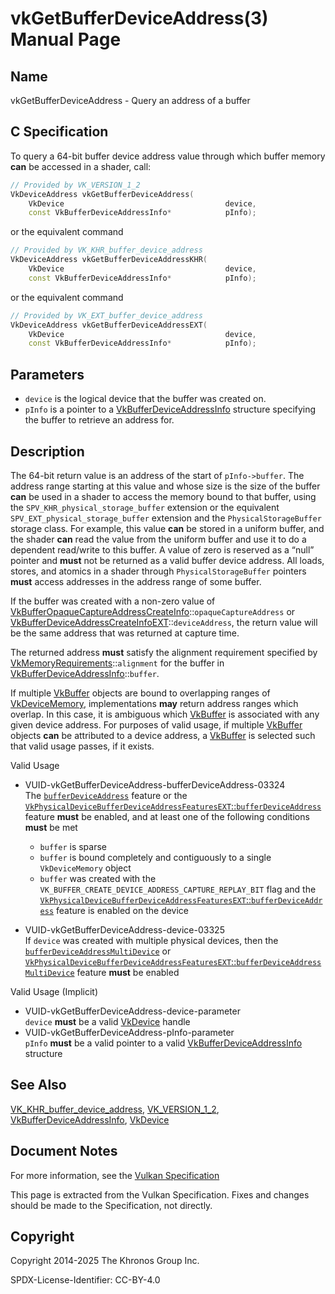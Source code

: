 # vkGetBufferDeviceAddress(3) Manual Page

## Name

vkGetBufferDeviceAddress - Query an address of a buffer



## [](#_c_specification)C Specification

To query a 64-bit buffer device address value through which buffer memory **can** be accessed in a shader, call:

```c++
// Provided by VK_VERSION_1_2
VkDeviceAddress vkGetBufferDeviceAddress(
    VkDevice                                    device,
    const VkBufferDeviceAddressInfo*            pInfo);
```

or the equivalent command

```c++
// Provided by VK_KHR_buffer_device_address
VkDeviceAddress vkGetBufferDeviceAddressKHR(
    VkDevice                                    device,
    const VkBufferDeviceAddressInfo*            pInfo);
```

or the equivalent command

```c++
// Provided by VK_EXT_buffer_device_address
VkDeviceAddress vkGetBufferDeviceAddressEXT(
    VkDevice                                    device,
    const VkBufferDeviceAddressInfo*            pInfo);
```

## [](#_parameters)Parameters

- `device` is the logical device that the buffer was created on.
- `pInfo` is a pointer to a [VkBufferDeviceAddressInfo](https://registry.khronos.org/vulkan/specs/latest/man/html/VkBufferDeviceAddressInfo.html) structure specifying the buffer to retrieve an address for.

## [](#_description)Description

The 64-bit return value is an address of the start of `pInfo->buffer`. The address range starting at this value and whose size is the size of the buffer **can** be used in a shader to access the memory bound to that buffer, using the `SPV_KHR_physical_storage_buffer` extension or the equivalent `SPV_EXT_physical_storage_buffer` extension and the `PhysicalStorageBuffer` storage class. For example, this value **can** be stored in a uniform buffer, and the shader **can** read the value from the uniform buffer and use it to do a dependent read/write to this buffer. A value of zero is reserved as a “null” pointer and **must** not be returned as a valid buffer device address. All loads, stores, and atomics in a shader through `PhysicalStorageBuffer` pointers **must** access addresses in the address range of some buffer.

If the buffer was created with a non-zero value of [VkBufferOpaqueCaptureAddressCreateInfo](https://registry.khronos.org/vulkan/specs/latest/man/html/VkBufferOpaqueCaptureAddressCreateInfo.html)::`opaqueCaptureAddress` or [VkBufferDeviceAddressCreateInfoEXT](https://registry.khronos.org/vulkan/specs/latest/man/html/VkBufferDeviceAddressCreateInfoEXT.html)::`deviceAddress`, the return value will be the same address that was returned at capture time.

The returned address **must** satisfy the alignment requirement specified by [VkMemoryRequirements](https://registry.khronos.org/vulkan/specs/latest/man/html/VkMemoryRequirements.html)::`alignment` for the buffer in [VkBufferDeviceAddressInfo](https://registry.khronos.org/vulkan/specs/latest/man/html/VkBufferDeviceAddressInfo.html)::`buffer`.

If multiple [VkBuffer](https://registry.khronos.org/vulkan/specs/latest/man/html/VkBuffer.html) objects are bound to overlapping ranges of [VkDeviceMemory](https://registry.khronos.org/vulkan/specs/latest/man/html/VkDeviceMemory.html), implementations **may** return address ranges which overlap. In this case, it is ambiguous which [VkBuffer](https://registry.khronos.org/vulkan/specs/latest/man/html/VkBuffer.html) is associated with any given device address. For purposes of valid usage, if multiple [VkBuffer](https://registry.khronos.org/vulkan/specs/latest/man/html/VkBuffer.html) objects **can** be attributed to a device address, a [VkBuffer](https://registry.khronos.org/vulkan/specs/latest/man/html/VkBuffer.html) is selected such that valid usage passes, if it exists.

Valid Usage

- [](#VUID-vkGetBufferDeviceAddress-bufferDeviceAddress-03324)VUID-vkGetBufferDeviceAddress-bufferDeviceAddress-03324  
  The [`bufferDeviceAddress`](https://registry.khronos.org/vulkan/specs/latest/html/vkspec.html#features-bufferDeviceAddress) feature or the [`VkPhysicalDeviceBufferDeviceAddressFeaturesEXT`::`bufferDeviceAddress`](https://registry.khronos.org/vulkan/specs/latest/html/vkspec.html#features-bufferDeviceAddressEXT) feature **must** be enabled, and at least one of the following conditions **must** be met
  
  - `buffer` is sparse
  - `buffer` is bound completely and contiguously to a single `VkDeviceMemory` object
  - `buffer` was created with the `VK_BUFFER_CREATE_DEVICE_ADDRESS_CAPTURE_REPLAY_BIT` flag and the [`VkPhysicalDeviceBufferDeviceAddressFeaturesEXT`::`bufferDeviceAddress`](https://registry.khronos.org/vulkan/specs/latest/html/vkspec.html#features-bufferDeviceAddressEXT) feature is enabled on the device
- [](#VUID-vkGetBufferDeviceAddress-device-03325)VUID-vkGetBufferDeviceAddress-device-03325  
  If `device` was created with multiple physical devices, then the [`bufferDeviceAddressMultiDevice`](https://registry.khronos.org/vulkan/specs/latest/html/vkspec.html#features-bufferDeviceAddressMultiDevice) or [`VkPhysicalDeviceBufferDeviceAddressFeaturesEXT`::`bufferDeviceAddressMultiDevice`](https://registry.khronos.org/vulkan/specs/latest/html/vkspec.html#features-bufferDeviceAddressMultiDeviceEXT) feature **must** be enabled

Valid Usage (Implicit)

- [](#VUID-vkGetBufferDeviceAddress-device-parameter)VUID-vkGetBufferDeviceAddress-device-parameter  
  `device` **must** be a valid [VkDevice](https://registry.khronos.org/vulkan/specs/latest/man/html/VkDevice.html) handle
- [](#VUID-vkGetBufferDeviceAddress-pInfo-parameter)VUID-vkGetBufferDeviceAddress-pInfo-parameter  
  `pInfo` **must** be a valid pointer to a valid [VkBufferDeviceAddressInfo](https://registry.khronos.org/vulkan/specs/latest/man/html/VkBufferDeviceAddressInfo.html) structure

## [](#_see_also)See Also

[VK\_KHR\_buffer\_device\_address](https://registry.khronos.org/vulkan/specs/latest/man/html/VK_KHR_buffer_device_address.html), [VK\_VERSION\_1\_2](https://registry.khronos.org/vulkan/specs/latest/man/html/VK_VERSION_1_2.html), [VkBufferDeviceAddressInfo](https://registry.khronos.org/vulkan/specs/latest/man/html/VkBufferDeviceAddressInfo.html), [VkDevice](https://registry.khronos.org/vulkan/specs/latest/man/html/VkDevice.html)

## [](#_document_notes)Document Notes

For more information, see the [Vulkan Specification](https://registry.khronos.org/vulkan/specs/latest/html/vkspec.html#vkGetBufferDeviceAddress)

This page is extracted from the Vulkan Specification. Fixes and changes should be made to the Specification, not directly.

## [](#_copyright)Copyright

Copyright 2014-2025 The Khronos Group Inc.

SPDX-License-Identifier: CC-BY-4.0